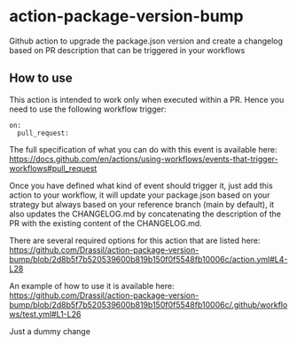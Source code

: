 # action-package-version-bump

Github action to upgrade the package.json version and create a changelog based on PR description that can be triggered in your workflows


## How to use 

This action is intended to work only when executed within a PR. Hence you need to use the following workflow trigger:

```
on:
  pull_request:
```

The full specification of what you can do with this event is available here: https://docs.github.com/en/actions/using-workflows/events-that-trigger-workflows#pull_request

Once you have defined what kind of event should trigger it, just add this action to your workflow, it will update your package.json based on your strategy but always based on your reference branch (main by default), it also updates the CHANGELOG.md by concatenating the description of the PR with the existing content of the CHANGELOG.md.

There are several required options for this action that are listed here: https://github.com/Drassil/action-package-version-bump/blob/2d8b5f7b520539600b819b150f0f5548fb10006c/action.yml#L4-L28

An example of how to use it is available here: https://github.com/Drassil/action-package-version-bump/blob/2d8b5f7b520539600b819b150f0f5548fb10006c/.github/workflows/test.yml#L1-L26


Just a dummy change

